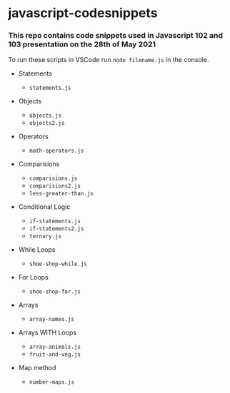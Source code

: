 # javascript-codesnippets
### This repo contains code snippets used in Javascript 102 and 103 presentation on the 28th of May 2021
To run these scripts in VSCode run ```node filename.js``` in the console.

* Statements
    -  ```statements.js```
* Objects
    -  ```objects.js```
    -  ```objects2.js```
* Operators
    -  ```math-operators.js```
* Comparisions
    -  ```comparisions.js```
    -  ```comparisions2.js```
    -  ```less-greater-than.js```
* Conditional Logic
    -  ```if-statements.js```
    -  ```if-statements2.js```
    -  ```ternary.js```
* While Loops
    -  ```shoe-shop-while.js```
* For Loops
    -  ```shoe-shop-for.js```
* Arrays
    -  ```array-names.js```
* Arrays WITH Loops
    -  ```array-animals.js```
    -  ```fruit-and-veg.js```

* Map method
    -  ```number-maps.js```